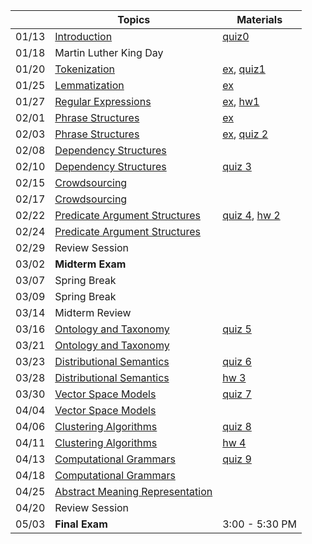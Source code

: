 || Topics | Materials |
|:---:|---|---|
|01/13| [Introduction](http://www.mathcs.emory.edu/~choi/courses/cs329/slides/introduction.pdf) | [quiz0](Getting-Started) |
|01/18| Martin Luther King Day |  |
|01/20| [Tokenization](http://www.mathcs.emory.edu/~choi/courses/cs329/slides/tokenization.pdf) | [ex](../tree/master/src/tokenization), [quiz1](Quizzes#quiz-1) |
|01/25| [Lemmatization](http://www.mathcs.emory.edu/~choi/courses/cs329/slides/lemmatization.pdf) | [ex](../tree/master/src/lemmatization) |
|01/27| [Regular Expressions](http://www.mathcs.emory.edu/~choi/courses/cs329/slides/regular_expressions.pdf) | [ex](../tree/master/src/regular_expressions), [hw1](Homework-1) |
|02/01| [Phrase Structures](http://www.mathcs.emory.edu/~choi/courses/cs329/slides/phrase_structures.pdf) | [ex](../tree/master/src/phrase_structures) |
|02/03| [Phrase Structures](http://www.mathcs.emory.edu/~choi/courses/cs329/slides/phrase_structures.pdf) | [ex](../tree/master/src/phrase_structures), [quiz 2](Quizzes#quiz-2) |
|02/08| [Dependency Structures](http://www.mathcs.emory.edu/~choi/courses/cs329/slides/dependency_structures.pdf) |  |
|02/10| [Dependency Structures](http://www.mathcs.emory.edu/~choi/courses/cs329/slides/dependency_structures.pdf) | [quiz 3](Quizzes#quiz-3) |
|02/15| [Crowdsourcing](http://www.mathcs.emory.edu/~choi/courses/cs329/slides/crowdsourcing.pdf) |  |
|02/17| [Crowdsourcing](http://www.mathcs.emory.edu/~choi/courses/cs329/slides/crowdsourcing.pdf) |  |
|02/22| [Predicate Argument Structures](http://www.mathcs.emory.edu/~choi/courses/cs329/slides/predicate_argument_structures.pdf) | [quiz 4](Quizzes#quiz-4), [hw 2](Homework-2) |
|02/24| [Predicate Argument Structures](http://www.mathcs.emory.edu/~choi/courses/cs329/slides/predicate_argument_structures.pdf) | |
|02/29| Review Session |  |
|03/02| **Midterm Exam** |  |
|03/07| Spring Break |  |
|03/09| Spring Break |  |
|03/14| Midterm Review |  |
|03/16| [Ontology and Taxonomy](http://www.mathcs.emory.edu/~choi/courses/cs329/slides/ontology_and_taxonomy.pdf) | [quiz 5](Quizzes#quiz-5) |
|03/21| [Ontology and Taxonomy](http://www.mathcs.emory.edu/~choi/courses/cs329/slides/ontology_and_taxonomy.pdf) |  |
|03/23| [Distributional Semantics]() | [quiz 6](Quizzes#quiz-6) |
|03/28| [Distributional Semantics]() | [hw 3](Homework-3) |
|03/30| [Vector Space Models]() | [quiz 7](Quizzes#quiz-7) |
|04/04| [Vector Space Models]() |  |
|04/06| [Clustering Algorithms]() | [quiz 8](Quizzes#quiz-8) |
|04/11| [Clustering Algorithms]() | [hw 4](Homework-4) |
|04/13| [Computational Grammars]() | [quiz 9](Quizzes#quiz-9) |
|04/18| [Computational Grammars]() |  |
|04/25| [Abstract Meaning Representation]() |  |
|04/20| Review Session |  |
|05/03| **Final Exam** | 3:00 - 5:30 PM |